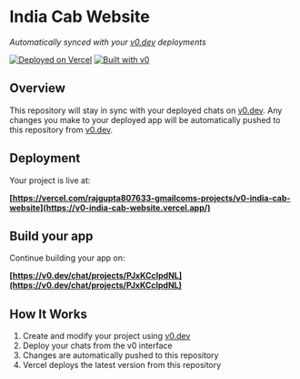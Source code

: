 # India Cab Website

*Automatically synced with your [v0.dev](https://v0.dev) deployments*

[![Deployed on Vercel](https://img.shields.io/badge/Deployed%20on-Vercel-black?style=for-the-badge&logo=vercel)](https://vercel.com/rajgupta807633-gmailcoms-projects/v0-india-cab-website)
[![Built with v0](https://img.shields.io/badge/Built%20with-v0.dev-black?style=for-the-badge)](https://v0.dev/chat/projects/PJxKCcIpdNL)

## Overview

This repository will stay in sync with your deployed chats on [v0.dev](https://v0.dev).
Any changes you make to your deployed app will be automatically pushed to this repository from [v0.dev](https://v0.dev).

## Deployment

Your project is live at:

**[https://vercel.com/rajgupta807633-gmailcoms-projects/v0-india-cab-website](https://v0-india-cab-website.vercel.app/)**

## Build your app

Continue building your app on:

**[https://v0.dev/chat/projects/PJxKCcIpdNL](https://v0.dev/chat/projects/PJxKCcIpdNL)**

## How It Works

1. Create and modify your project using [v0.dev](https://v0.dev)
2. Deploy your chats from the v0 interface
3. Changes are automatically pushed to this repository
4. Vercel deploys the latest version from this repository
